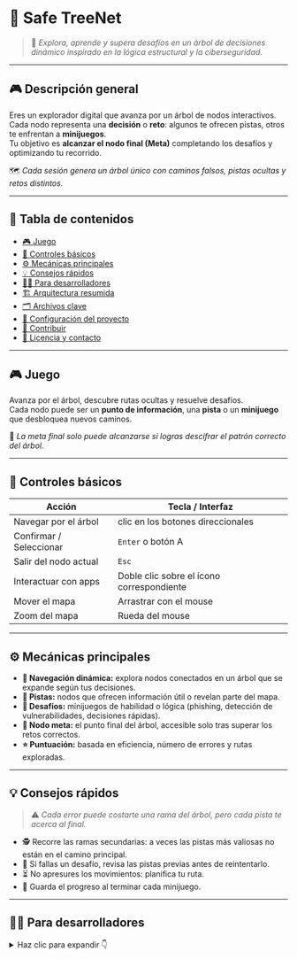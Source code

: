 # 🌲 **Safe TreeNet**

> 🧠 *Explora, aprende y supera desafíos en un árbol de decisiones dinámico inspirado en la lógica estructural y la ciberseguridad.*

---

## 🎮 **Descripción general**

Eres un explorador digital que avanza por un árbol de nodos interactivos.  
Cada nodo representa una **decisión** o **reto**: algunos te ofrecen pistas, otros te enfrentan a **minijuegos**.  
Tu objetivo es **alcanzar el nodo final (Meta)** completando los desafíos y optimizando tu recorrido.

🗺️ *Cada sesión genera un árbol único con caminos falsos, pistas ocultas y retos distintos.*

---

## 🧭 **Tabla de contenidos**

- [🎮 Juego](#-juego)
- [🎯 Controles básicos](#-controles-básicos)
- [⚙️ Mecánicas principales](#%EF%B8%8F-mecánicas-principales)
- [💡 Consejos rápidos](#-consejos-rápidos)
- [👨‍💻 Para desarrolladores](#-para-desarrolladores)
- [🏗️ Arquitectura resumida](#%EF%B8%8F-arquitectura-resumida)
- [🗂️ Archivos clave](#%EF%B8%8F-archivos-clave)
- [🧩 Configuración del proyecto](#-configuración-del-proyecto)
- [🤝 Contribuir](#-contribuir)
- [📜 Licencia y contacto](#-licencia-y-contacto)

---

## 🎮 **Juego**

Avanza por el árbol, descubre rutas ocultas y resuelve desafíos.  
Cada nodo puede ser un **punto de información**, una **pista** o un **minijuego** que desbloquea nuevos caminos.

🎯 *La meta final solo puede alcanzarse si logras descifrar el patrón correcto del árbol.*

---

## 🎯 **Controles básicos**

| Acción | Tecla / Interfaz |
|--------|------------------|
| Navegar por el árbol | clic en los botones direccionales |
| Confirmar / Seleccionar | `Enter` o botón A |
| Salir del nodo actual | `Esc` |
| Interactuar con apps | Doble clic sobre el ícono correspondiente |
| Mover el mapa | Arrastrar con el mouse |
| Zoom del mapa | Rueda del mouse |

---

## ⚙️ **Mecánicas principales**

- **🌿 Navegación dinámica:** explora nodos conectados en un árbol que se expande según tus decisiones.  
- **💬 Pistas:** nodos que ofrecen información útil o revelan parte del mapa.  
- **🧩 Desafíos:** minijuegos de habilidad o lógica (phishing, detección de vulnerabilidades, decisiones rápidas).  
- **🏁 Nodo meta:** el punto final del árbol, accesible solo tras superar los retos correctos.  
- **⭐ Puntuación:** basada en eficiencia, número de errores y rutas exploradas.

---

## 💡 **Consejos rápidos**

> ⚠️ *Cada error puede costarte una rama del árbol, pero cada pista te acerca al final.*

- 🕵️ Recorre las ramas secundarias: a veces las pistas más valiosas no están en el camino principal.  
- 🔁 Si fallas un desafío, revisa las pistas previas antes de reintentarlo.  
- ⏳ No apresures los movimientos: planifica tu ruta.  
- 🌟 Guarda el progreso al terminar cada minijuego.

---

## 👨‍💻 **Para desarrolladores**

<details>
<summary>Haz clic para expandir 👇</summary>

### WIP
